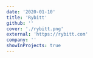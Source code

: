```yaml
---
date: '2020-01-10'
title: 'Rybitt'
github: ''
cover: './rybitt.png'
external: 'https://rybitt.com'
company: ''
showInProjects: true
---
```


